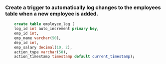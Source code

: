 ### Create a trigger to automatically log changes to the employees table when a new employee is added.

```sql
    create table employee_log (
    log_id int auto_increment primary key,
    emp_id int,
    emp_name varchar(50),
    dep_id int,
    emp_salary decimal(10, 2),
    action_type varchar(50),
    action_timestamp timestamp default current_timestamp);
```